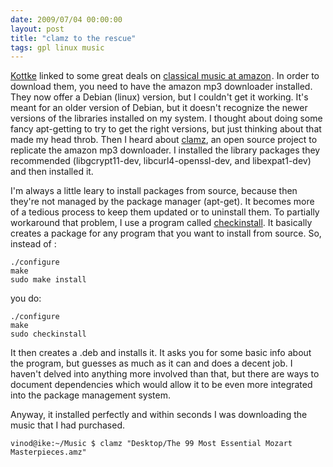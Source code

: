 ```yaml
---
date: 2009/07/04 00:00:00
layout: post
title: "clamz to the rescue"
tags: gpl linux music
---
```


[Kottke](http://kottke.org/09/05/99-classical-mp3s-for-8) linked to some great deals on [classical music at amazon](http://www.amazon.com/gp/product/B001U1J2S4?ie=UTF8&tag=vinodkurupshomep&linkCode=as2&camp=1789&creative=390957&creativeASIN=B001U1J2S4)<img src="http://www.assoc-amazon.com/e/ir?t=vinodkurupshomep&l=as2&o=1&a=B001U1J2S4" width="1" height="1" border="0" alt="" style="border:none !important; margin:0px !important;" />. In order to download them, you need to have the amazon mp3 downloader installed. They now offer a Debian (linux) version, but I couldn't get it working. It's meant for an older version of Debian, but it doesn't recognize the newer versions of the libraries installed on my system. I thought about doing some fancy apt-getting to try to get the right versions, but just thinking about that made my head throb. Then I heard about [clamz](http://code.google.com/p/clamz/), an open source project to replicate the amazon mp3 downloader. I installed the library packages they recommended (libgcrypt11-dev, libcurl4-openssl-dev, and libexpat1-dev) and then installed it. 

I'm always a little leary to install packages from source, because then they're not managed by the package manager (apt-get). It becomes more of a tedious process to keep them updated or to uninstall them. To partially workaround that problem, I use a program called [checkinstall](http://www.asic-linux.com.mx/~izto/checkinstall/). It basically creates a package for any program that you want to install from source. So, instead of :

    ./configure
    make
    sudo make install

you do:

    ./configure
    make
    sudo checkinstall

It then creates a .deb and installs it. It asks you for some basic info about the program, but guesses as much as it can and does a decent job. I haven't delved into anything more involved than that, but there are ways to document dependencies which would allow it to be even more integrated into the package management system.

Anyway, it installed perfectly and within seconds I was downloading the music that I had purchased.

    vinod@ike:~/Music $ clamz "Desktop/The 99 Most Essential Mozart Masterpieces.amz"
